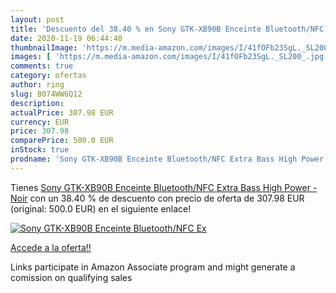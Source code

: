 ```yaml
---
layout: post
title: 'Descuento del 38.40 % en Sony GTK-XB90B Enceinte Bluetooth/NFC Ex'
date: 2020-11-19 06:44:40
thumbnailImage: 'https://m.media-amazon.com/images/I/41fOFb23SgL._SL200_.jpg'
images: [ 'https://m.media-amazon.com/images/I/41fOFb23SgL._SL200_.jpg' ]
comments: true
category: ofertas
author: ring
slug: B074WW6Q12
description:
actualPrice: 307.98 EUR
currency: EUR
price: 307.98
comparePrice: 500.0 EUR
inStock: true
prodname: 'Sony GTK-XB90B Enceinte Bluetooth/NFC Extra Bass High Power - Noir'
---
```


Tienes [Sony GTK-XB90B Enceinte Bluetooth/NFC Extra Bass High Power - Noir](https://www.amazon.fr/dp/B074WW6Q12/?tag=tolees0d-21) con un 38.40 % de descuento con precio de oferta de 307.98 EUR (original: 500.0 EUR) en el siguiente enlace!

[![Sony GTK-XB90B Enceinte Bluetooth/NFC Ex](https://m.media-amazon.com/images/I/41fOFb23SgL._SL200_.jpg)](https://www.amazon.fr/dp/B074WW6Q12/?tag=tolees0d-21)

[Accede a la oferta!!](https://www.amazon.fr/dp/B074WW6Q12/?tag=tolees0d-21)

Links participate in Amazon Associate program and might generate a comission on qualifying sales


